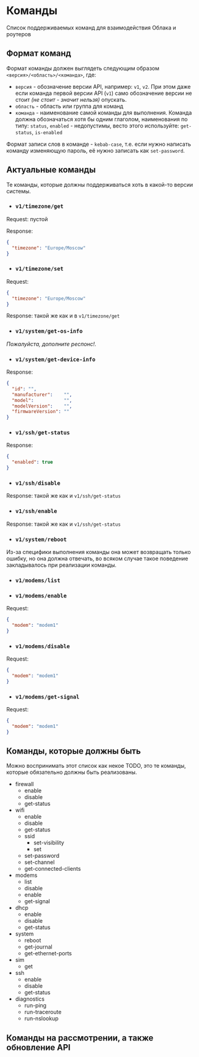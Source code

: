 # Команды

Список поддерживаемых команд для взаимодействия Облака и роутеров

## Формат команд

Формат команды должен выглядеть следующим образом `<версия>/<область>/<команда>`, где:

- `версия` - обозначение версии API, например: `v1`, `v2`. При этом даже если команда первой версии API (`v1`) само обозначение версии не стоит _(не стоит - значит нельзя)_ опускать.
- `область` - область или группа для команд
- `команда` - наименование самой команды для выполнения. Команда должна обозначаться хотя бы одним глаголом, наименования по типу: `status`, `enabled` - недопустимы, весто этого используйте: `get-status`, `is-enabled`

Формат записи слов в команде - `kebab-case`, т.е. если нужно написать команду изменяющую пароль, её нужно записать как `set-password`.

## Актуальные команды

Те команды, которые должны поддерживаться хоть в какой-то версии системы.

- ### `v1/timezone/get`

Request: пустой

Response:

```json
{
  "timezone": "Europe/Moscow"
}
```

- ### `v1/timezone/set`

Request:

```json
{
  "timezone": "Europe/Moscow"
}
```

Response: такой же как и в `v1/timezone/get`

- ### `v1/system/get-os-info`

_Пожалуйста, дополните респонс!._

- ### `v1/system/get-device-info`

Response:

```json
{
  "id": "",
  "manufacturer":    "",
  "model":           "",
  "modelVersion":    "",
  "firmwareVersion": ""
}
```

- ### `v1/ssh/get-status`

Response:

```json
{
  "enabled": true
}
```

- ### `v1/ssh/disable`

Response: такой же как и `v1/ssh/get-status`

- ### `v1/ssh/enable`

Response: такой же как и `v1/ssh/get-status`

- ### `v1/system/reboot`

Из-за специфики выполнения команды она может возвращать только ошибку, но она должна отвечать, во  всяком случае такое поведение закладывалось при реализации команды.

- ### `v1/modems/list`

- ### `v1/modems/enable`

Request:

```json
{
  "modem": "modem1"
}
```

- ### `v1/modems/disable`

Request:

```json
{
  "modem": "modem1"
}
```

- ### `v1/modems/get-signal`

Request:

```json
{
  "modem": "modem1"
}
```

## Команды, которые должны быть

Можно воспринимать этот список как некое TODO, это те команды, которые обязательно должны быть реализованы.

- firewall
  - enable
  - disable
  - get-status
- wifi
  - enable
  - disable
  - get-status
  - ssid
    - set-visibility
    - set
  - set-password
  - set-channel
  - get-connected-clients
- modems
  - list
  - disable
  - enable
  - get-signal
- dhcp
  - enable
  - disable
  - get-status
- system
  - reboot
  - get-journal
  - get-ethernet-ports
- sim
  - get
- ssh
  - enable
  - disable
  - get-status
- diagnostics
  - run-ping
  - run-traceroute
  - run-nslookup

## Команды на рассмотрении, а также обновление API
